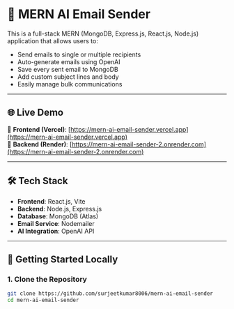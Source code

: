 # 📧 MERN AI Email Sender

This is a full-stack MERN (MongoDB, Express.js, React.js, Node.js) application that allows users to:

- Send emails to single or multiple recipients
- Auto-generate emails using OpenAI
- Save every sent email to MongoDB
- Add custom subject lines and body
- Easily manage bulk communications


---

## 🌐 Live Demo

🔗 **Frontend (Vercel)**: [https://mern-ai-email-sender.vercel.app](https://mern-ai-email-sender.vercel.app)  
🔗 **Backend (Render)**: [https://mern-ai-email-sender-2.onrender.com](https://mern-ai-email-sender-2.onrender.com)

---

## 🛠️ Tech Stack

- **Frontend**: React.js, Vite
- **Backend**: Node.js, Express.js
- **Database**: MongoDB (Atlas)
- **Email Service**: Nodemailer
- **AI Integration**: OpenAI API

---

## 🚀 Getting Started Locally


### 1. Clone the Repository

```bash
git clone https://github.com/surjeetkumar8006/mern-ai-email-sender
cd mern-ai-email-sender









